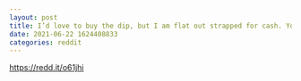 ```yaml
--- 
layout: post 
title: I’d love to buy the dip, but I am flat out strapped for cash. You? 
date: 2021-06-22 1624408833 
categories: reddit 
--- 
```

https://redd.it/o61jhi